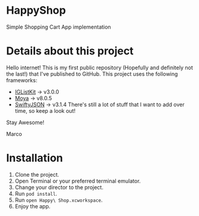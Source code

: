 # HappyShop
Simple Shopping Cart App implementation

# Details about this project
  Hello internet! This is my first public repository (Hopefully and definitely not the last!) that I've published to GitHub. This project uses the following frameworks:
  - [IGListKit](https://github.com/Instagram/IGListKit) -> v3.0.0
  - [Moya](https://github.com/Moya/Moya) -> v8.0.5
  - [SwiftyJSON](https://github.com/SwiftyJSON/SwiftyJSON) -> v3.1.4
  There's still a lot of stuff that I want to add over time, so keep a look out! 
  
  Stay Awesome!
  
  Marco

# Installation
1. Clone the project.
2. Open Terminal or your preferred terminal emulator.
3. Change your director to the project.
4. Run `pod install`.
5. Run `open Happy\ Shop.xcworkspace`.
6. Enjoy the app.
